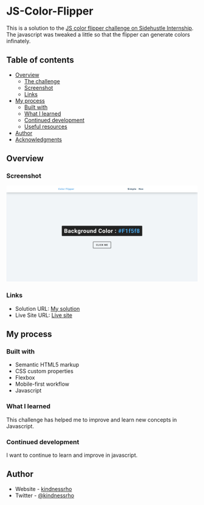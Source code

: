 # JS-Color-Flipper

This is a solution to the [JS color flipper challenge on Sidehustle Internship](https://internship.sidehustle.ng/). 
The javascript was tweaked a little so that the flipper can generate colors infinately.
## Table of contents

- [Overview](#overview)
  - [The challenge](#the-challenge)
  - [Screenshot](#screenshot)
  - [Links](#links)
- [My process](#my-process)
  - [Built with](#built-with)
  - [What I learned](#what-i-learned)
  - [Continued development](#continued-development)
  - [Useful resources](#useful-resources)
- [Author](#author)
- [Acknowledgments](#acknowledgments)



## Overview


### Screenshot

![](./screenshot.png)



### Links

- Solution URL: [My solution](https://github.com/kindnessrho/JS-Color-Flipper)
- Live Site URL: [Live site](https://jscolor-flipper.netlify.app/)

## My process

### Built with

- Semantic HTML5 markup
- CSS custom properties
- Flexbox
- Mobile-first workflow
- Javascript



### What I learned

This challenge has helped me to improve and learn new concepts in Javascript.

### Continued development

I want to continue to learn and improve in javascript.




## Author

- Website - [kindnessrho](https://kindnessrho.netlify.app/)
- Twitter - [@kindnessrho](https://twitter.com/kindnessrho?s=09)
